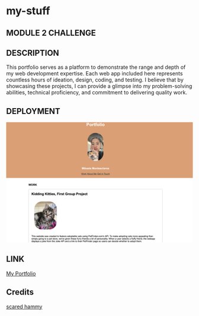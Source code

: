 # my-stuff

## MODULE 2 CHALLENGE

## DESCRIPTION

This portfolio serves as a platform to demonstrate the range and depth of my web development expertise. Each web app included here represents countless hours of ideation, design, coding, and testing. I believe that by showcasing these projects, I can provide a glimpse into my problem-solving abilities, technical proficiency, and commitment to delivering quality work.

## DEPLOYMENT

![Image](public/images/deployed.png)

## LINK

[My Portfolio](https://saymiki.github.io/my-stuff/)

## Credits

[scared hammy](https://gifdb.com/gif/hamster-scared-meme-ff5rjes3s8xocff1.html)